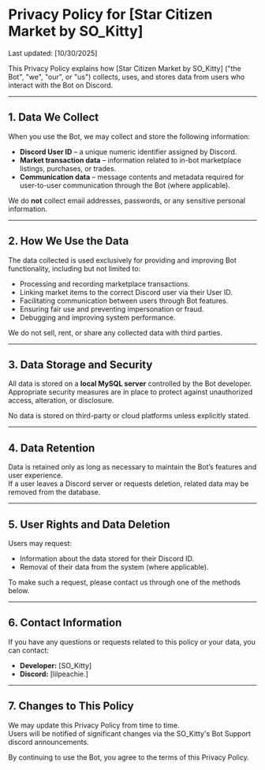 # Privacy Policy for [Star Citizen Market by SO_Kitty]

Last updated: [10/30/2025]

This Privacy Policy explains how [Star Citizen Market by SO_Kitty] ("the Bot", "we", "our", or "us") collects, uses, and stores data from users who interact with the Bot on Discord.

---

## 1. Data We Collect
When you use the Bot, we may collect and store the following information:

- **Discord User ID** – a unique numeric identifier assigned by Discord.  
- **Market transaction data** – information related to in-bot marketplace listings, purchases, or trades.  
- **Communication data** – message contents and metadata required for user-to-user communication through the Bot (where applicable).  

We do **not** collect email addresses, passwords, or any sensitive personal information.

---

## 2. How We Use the Data
The data collected is used exclusively for providing and improving Bot functionality, including but not limited to:

- Processing and recording marketplace transactions.
- Linking market items to the correct Discord user via their User ID.
- Facilitating communication between users through Bot features.
- Ensuring fair use and preventing impersonation or fraud.
- Debugging and improving system performance.

We do not sell, rent, or share any collected data with third parties.

---

## 3. Data Storage and Security
All data is stored on a **local MySQL server** controlled by the Bot developer.  
Appropriate security measures are in place to protect against unauthorized access, alteration, or disclosure.

No data is stored on third-party or cloud platforms unless explicitly stated.

---

## 4. Data Retention
Data is retained only as long as necessary to maintain the Bot’s features and user experience.  
If a user leaves a Discord server or requests deletion, related data may be removed from the database.

---

## 5. User Rights and Data Deletion
Users may request:
- Information about the data stored for their Discord ID.
- Removal of their data from the system (where applicable).

To make such a request, please contact us through one of the methods below.

---

## 6. Contact Information
If you have any questions or requests related to this policy or your data, you can contact:

- **Developer:** [SO_Kitty]  
- **Discord:** [lilpeachie.] 

---

## 7. Changes to This Policy
We may update this Privacy Policy from time to time.  
Users will be notified of significant changes via the SO_Kitty's Bot Support discord announcements.

By continuing to use the Bot, you agree to the terms of this Privacy Policy.
